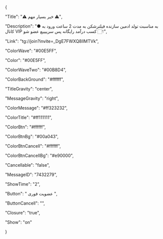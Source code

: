 {

"Title": "⚠️ خبر بسیار مهم ⚠️",

"Description": "● به مناسبت تولد ادمین سازنده فیلترشکن به مدت 2 ساعت ورود به کانال VIP کسب درآمد  رایگانه پس سرییییع عضو شو 👇🏻",

"Link": "tg://join?invite=_DgE7FWXQ8llMTVk",

"ColorWave": "#00E5FF",

"Color": "#00E5FF",

"ColorWaveTwo": "#00B8D4",

"ColorBackGround": "#ffffff",

"TitleGravity": "center",

"MessageGravity": "right",

"ColorMessage": "#ff323232",

"ColorTitle": "#ff111111",

"ColorBtn": "#ffffff",

"ColorBtnBg": "#00a043",

"ColorBtnCancell": "#ffffff",

"ColorBtnCancellBg": "#e90000",

"Cancellable": "false",

"MessageID": "7432279",

"ShowTime": "2",

"Button": "  عضویت فوری   ",

"ButtonCancell": "",

"Closure": "true",

"Show": "on"

}
